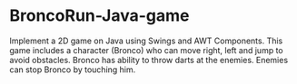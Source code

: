 # BroncoRun-Java-game
Implement a 2D game on Java using Swings and AWT Components. This game includes a character (Bronco) who can move right, left and jump to avoid obstacles. Bronco has ability to throw darts at the enemies. Enemies can stop Bronco by touching him. 
